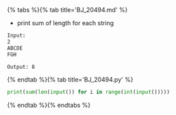 {% tabs %}{% tab title='BJ_20494.md' %}

* print sum of length for each string

```txt
Input:
2
ABCDE
FGH

Output: 8
```

{% endtab %}{% tab title='BJ_20494.py' %}

```py
print(sum(len(input()) for i in range(int(input()))))
```

{% endtab %}{% endtabs %}
